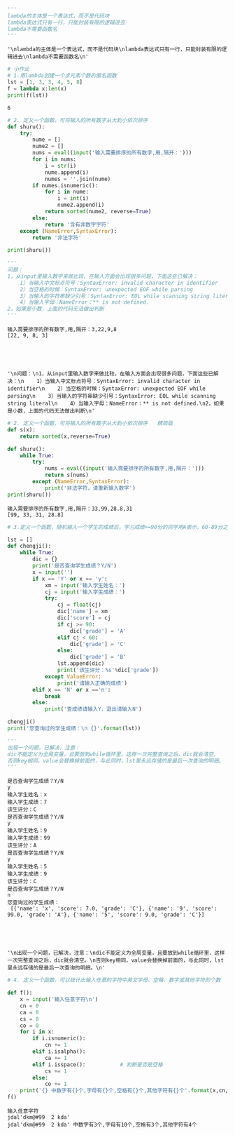 ```python
'''
lambda的主体是一个表达式，而不是代码块
lambda表达式只有一行，只能封装有限的逻辑进去
lambda不需要函数名
'''
```




    '\nlambda的主体是一个表达式，而不是代码块\nlambda表达式只有一行，只能封装有限的逻辑进去\nlambda不需要函数名\n'




```python
# 小作业
# 1.用lambda创建一个求元素个数的匿名函数
lst = [1, 3, 3, 4, 5, 8]
f = lambda x:len(x)
print(f(lst))

```

    6
    


```python
# 2. 定义一个函数，可将输入的所有数字从大到小依次排序
def shuru():
    try:
        nume = []
        nume2 = []
        nums = eval((input('输入需要排序的所有数字,用,隔开：')))
        for i in nums:
            i = str(i)
            nume.append(i)
            numes = ''.join(nume)
        if numes.isnumeric():
            for i in nume:
                i = int(i)
                nume2.append(i)
            return sorted(nume2, reverse=True)
        else:
            return '含有非数字字符'
    except (NameError,SyntaxError):
        return '非法字符'

print(shuru())
       
'''
问题：
1，从input里输入数字来做比较，在输入方面会出现很多问题，下面这些已解决：
    1）当输入中文标点符号：SyntaxError: invalid character in identifier
    2）当空格的时候：SyntaxError: unexpected EOF while parsing
    3）当输入的字符串缺少引号：SyntaxError: EOL while scanning string literal
    4）当输入字母：NameError：** is not defined.
2，如果是小数，上面的代码无法做出判断
''' 
```

    输入需要排序的所有数字,用,隔开：3,22,9,8
    [22, 9, 8, 3]
    




    '\n问题：\n1，从input里输入数字来做比较，在输入方面会出现很多问题，下面这些已解决：\n    1）当输入中文标点符号：SyntaxError: invalid character in identifier\n    2）当空格的时候：SyntaxError: unexpected EOF while parsing\n    3）当输入的字符串缺少引号：SyntaxError: EOL while scanning string literal\n    4）当输入字母：NameError：** is not defined.\n2，如果是小数，上面的代码无法做出判断\n'




```python
# 2. 定义一个函数，可将输入的所有数字从大到小依次排序   精简版
def s(x):
    return sorted(x,reverse=True)

def shuru():
    while True:
        try:
            nums = eval((input('输入需要排序的所有数字,用,隔开：')))
            return s(nums)
        except (NameError,SyntaxError):
            print('非法字符，请重新输入数字')
print(shuru())
```

    输入需要排序的所有数字,用,隔开：33,99,28.8,31
    [99, 33, 31, 28.8]
    


```python
# 3.定义一个函数，随机输入一个学生的成绩后，学习成绩>=90分的同学用A表示，60-89分之间的用B表示，60分以下用C表示，最后输出成绩评分。

lst = []
def chengji():
    while True:
        dic = {}
        print('是否查询学生成绩？Y/N')
        x = input('')
        if x == 'Y' or x == 'y':
            xm = input('输入学生姓名：')
            cj = input('输入学生成绩：')
            try:
                cj = float(cj)
                dic['name'] = xm
                dic['score'] = cj
                if cj >= 90:
                    dic['grade'] = 'A'
                elif cj < 60:
                    dic['grade'] = 'C'
                else:
                    dic['grade'] = 'B'
                lst.append(dic)
                print('该生评分：%s'%dic['grade'])
            except ValueError:
                print('请输入正确的成绩')
        elif x == 'N' or x =='n':
            break
        else:
            print('查成绩请输入Y，退出请输入N')

chengji()
print('您查询过的学生成绩：\n {}'.format(lst))

'''
出现一个问题，已解决，注意：
dic不能定义为全局变量，且要放到while循环里，这样一次完整查询之后，dic就会清空。
否则key相同，value会替换掉前面的，与此同时，lst里永远存储的是最后一次查询的明细。
'''

```

    是否查询学生成绩？Y/N
    y
    输入学生姓名：x
    输入学生成绩：7
    该生评分：C
    是否查询学生成绩？Y/N
    y
    输入学生姓名：9
    输入学生成绩：99
    该生评分：A
    是否查询学生成绩？Y/N
    y
    输入学生姓名：5
    输入学生成绩：9
    该生评分：C
    是否查询学生成绩？Y/N
    n
    您查询过的学生成绩：
     [{'name': 'x', 'score': 7.0, 'grade': 'C'}, {'name': '9', 'score': 99.0, 'grade': 'A'}, {'name': '5', 'score': 9.0, 'grade': 'C'}]
    




    '\n出现一个问题，已解决，注意：\ndic不能定义为全局变量，且要放到while循环里，这样一次完整查询之后，dic就会清空。\n否则key相同，value会替换掉前面的，与此同时，lst里永远存储的是最后一次查询的明细。\n'




```python
# 4. 定义一个函数，可以统计出输入任意的字符中英文字母、空格、数字或其他字符的个数

def f():
    x = input('输入任意字符\n')
    cn = 0
    ca = 0
    cs = 0
    co = 0
    for i in x:
        if i.isnumeric():
            cn += 1
        elif i.isalpha():
            ca += 1
        elif i.isspace():           # 判断是否是空格
            cs += 1
        else:
            co += 1
    print('{} 中数字有{}个,字母有{}个,空格有{}个,其他字符有{}个'.format(x,cn,ca,cs,co))
f()
```

    输入任意字符
    jdal'dkm@#99  2 kda'
    jdal'dkm@#99  2 kda' 中数字有3个,字母有10个,空格有3个,其他字符有4个
    

